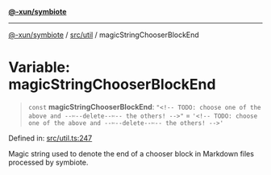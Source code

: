 [**@-xun/symbiote**](../../../README.md)

***

[@-xun/symbiote](../../../README.md) / [src/util](../README.md) / magicStringChooserBlockEnd

# Variable: magicStringChooserBlockEnd

> `const` **magicStringChooserBlockEnd**: `"<!-- TODO: choose one of the above and --✄--delete--✄-- the others! -->"` = `'<!-- TODO: choose one of the above and --✄--delete--✄-- the others! -->'`

Defined in: [src/util.ts:247](https://github.com/Xunnamius/symbiote/blob/28acb7961df65f3e39ec6b549117698f529b083c/src/util.ts#L247)

Magic string used to denote the end of a chooser block in Markdown
files processed by symbiote.
